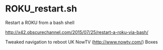 # ROKU_restart.sh
Restart a ROKU from a bash shell

http://x42.obscurechannel.com/2015/07/25/restart-a-roku-via-bash/

Tweaked navigation to reboot UK NowTV (http://www.nowtv.com/) Boxes
